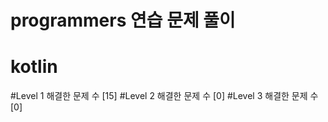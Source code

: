 # programmers 연습 문제 풀이
# kotlin

#Level 1  해결한 문제 수 [15] 
#Level 2  해결한 문제 수 [0]
#Level 3  해결한 문제 수 [0]
